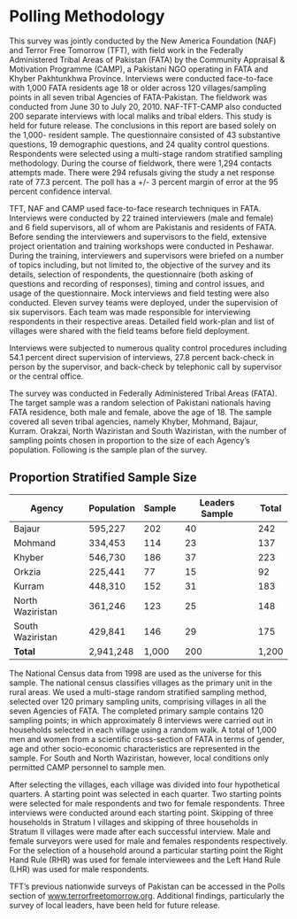 # Polling Methodology
This survey was jointly conducted by the New America Foundation (NAF) and Terror Free Tomorrow (TFT), with field work in the Federally Administered Tribal Areas of Pakistan (FATA) by the Community Appraisal & Motivation Programme (CAMP), a Pakistani NGO operating in FATA and Khyber Pakhtunkhwa Province. Interviews were conducted face-to-face with 1,000 FATA residents age 18 or older across 120 villages/sampling points in all seven tribal Agencies of FATA-Pakistan. The fieldwork was conducted from June 30 to July 20, 2010. NAF-TFT-CAMP also conducted 200 separate interviews with local maliks and tribal elders. This study is held for future release. The conclusions in this report are based solely on the 1,000- resident sample.
The questionnaire consisted of 43 substantive questions, 19 demographic questions, and 24 quality control questions. Respondents were selected using a multi-stage random stratified sampling methodology. During the course of fieldwork, there were 1,294 contacts attempts made. There were 294 refusals giving the study a net response rate of 77.3 percent. The poll has a +/- 3 percent margin of error at the 95 percent confidence interval.

TFT, NAF and CAMP used face-to-face research techniques in FATA. Interviews were conducted by 22 trained interviewers (male and female) and 6 field supervisors, all of whom are Pakistanis and residents of FATA.
Before sending the interviewers and supervisors to the field, extensive project orientation and training workshops were conducted in Peshawar. During the training, interviewers and supervisors were briefed on a number of topics including, but not limited to, the objective of the survey and its details, selection of respondents, the questionnaire (both asking of questions and recording of responses), timing and control issues, and usage of the questionnaire. Mock interviews and field testing were also conducted.
Eleven survey teams were deployed, under the supervision of six supervisors. Each team was made responsible for interviewing respondents in their respective areas. Detailed field work-plan and list of villages were shared with the field teams before field deployment.

Interviews were subjected to numerous quality control procedures including 54.1 percent direct supervision of interviews, 27.8 percent back-check in person by the supervisor, and back-check by telephonic call by supervisor or the central office.

The survey was conducted in Federally Administered Tribal Areas (FATA). The target sample was a random selection of Pakistani nationals having FATA residence, both male and female, above the age of 18. The sample covered all seven tribal agencies, namely Khyber, Mohmand, Bajaur, Kurram. Orakzai, North Waziristan and South Waziristan, with the number of sampling points chosen in proportion to the size of each Agency’s population. Following is the sample plan of the survey.

## Proportion Stratified Sample Size 

<table>
<thead>
<tr>
  <th>Agency</th>
  <th>Population</th>
  <th>Sample</th>
  <th>Leaders Sample</th>
  <th>Total</th>
</tr>
</thead>

<tbody><tr>
  <td>Bajaur</td>
  <td>595,227</td>
  <td>202</td>
  <td>40</td>
  <td>242</td>
</tr>
<tr>
  <td>Mohmand</td>
  <td>334,453</td>
  <td>114</td>
  <td>23</td>
  <td>137</td>
</tr>
<tr>
  <td>Khyber</td>
  <td>546,730</td>
  <td>186</td>
  <td>37</td>
  <td>223</td>
</tr>
<tr>
  <td>Orkzia</td>
  <td>225,441</td>
  <td>77</td>
  <td>15</td>
  <td>92</td>
</tr>
<tr>
  <td>Kurram</td>
  <td>448,310</td>
  <td>152</td>
  <td>31</td>
  <td>183</td>
</tr>
<tr>
  <td>North Waziristan</td>
  <td>361,246</td>
  <td>123</td>
  <td>25</td>
  <td>148</td>
</tr>
<tr>
  <td>South Waziristan</td>
  <td>429,841</td>
  <td>146</td>
  <td>29</td>
  <td>175</td>
</tr>
<tr>
  <td><strong>Total</strong></td>
  <td>2,941,248</td>
  <td>1,000</td>
  <td>200</td>
  <td>1,200</td>
</tr>

</tbody></table>

The National Census data from 1998 are used as the universe for this sample. The national census classifies villages as the primary unit in the rural areas. We used a multi-stage random stratified sampling method, selected over 120 primary sampling units, comprising villages in all the seven Agencies of FATA. The completed primary sample contains 120 sampling points; in which approximately 8 interviews were carried out in households selected in each village using a random walk. A total of 1,000 men and women from a scientific cross-section of FATA in terms of gender, age and other socio-economic characteristics are represented in the sample. For South and North Waziristan, however, local conditions only permitted CAMP personnel to sample men.

After selecting the villages, each village was divided into four hypothetical quarters. A starting point was selected in each quarter. Two starting points were selected for male respondents and two for female respondents. Three interviews were conducted around each starting point. Skipping of three households in Stratum I villages and skipping of three households in Stratum II villages were made after each successful interview. Male and female surveyors were used for male and females respondents respectively. For the selection of a household around a particular starting point the Right Hand Rule (RHR) was used for female interviewees and the Left Hand Rule (LHR) was used for male respondents.

TFT’s previous nationwide surveys of Pakistan can be accessed in the Polls section of www.terrorfreetomorrow.org.	Additional findings, particularly the survey of local leaders, have been held for future release.